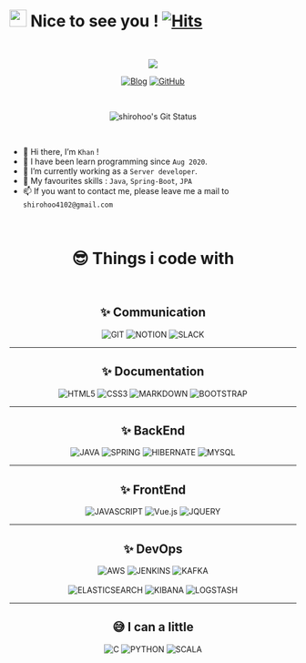 # <img src="https://camo.githubusercontent.com/d3359cb00ab0b5ed8f2e1fe3fceb4fbaf3b614340f8c0db99c17b9f50b351770/68747470733a2f2f656d6f6a69732e736c61636b6d6f6a69732e636f6d2f656d6f6a69732f696d616765732f313533313834393433302f343234362f626c6f622d73756e676c61737365732e6769663f31353331383439343330" width="30" height="30"> Nice to see you ! [![Hits](https://hits.seeyoufarm.com/api/count/incr/badge.svg?url=https%3A%2F%2Fgithub.com%2Fshirohoo%2Fhit-counter&count_bg=%2379C83D&title_bg=%23555555&icon=&icon_color=%23E7E7E7&title=hits&edge_flat=false)](https://hits.seeyoufarm.com)

<br />

<p align="center">
  <img src="http://commitcombo.com/get?user=shirohoo&theme=Perfume-mini">
</p>


<p align="center">
<a href="https://hch4102.tistory.com/"><img alt="Blog" src="https://img.shields.io/badge/Blog-000000.svg?&style=for-the-badge&logo=Bloglovin&logoColor=white"/></a> 
<a href="https://github.com/shirohoo"><img alt="GitHub" src="https://img.shields.io/badge/Github-181717.svg?&style=for-the-badge&logo=GitHub&logoColor=white"/></a>
</p>

<br />

<p align="center">
  <img src="https://github-readme-stats.vercel.app/api?username=shirohoo&show_icons=true" alt="shirohoo's Git Status">
</p>

<br />

- 👋 Hi there, I’m `Khan` !
- 📖 I have been learn programming since `Aug 2020`.
- 🌱 I’m currently working as a `Server developer`.
- 💖 My favourites skills : `Java`, `Spring-Boot`, `JPA`
- 📫 If you want to contact me, please leave me a mail to `shirohoo4102@gmail.com`

<br/>


<p align="center" >
<h1 align="center" >😎 Things i code with</h1 >
<br />
<h2 align="center" >✨ Communication</h2 >
<p align="center" >
    <img alt="GIT" src="https://img.shields.io/badge/Git-F05032?style=for-the-badge&logo=git&logoColor=white" />
    <img alt="NOTION" src="https://img.shields.io/badge/NOTION-000000?style=for-the-badge&logo=Notion&logoColor=white" />
    <img alt="SLACK" src="https://img.shields.io/badge/Slack-4A154B?style=for-the-badge&logo=Slack&logoColor=white" />
</p >
<hr/>
<h2 align="center" >✨ Documentation</h2 >
<p align="center" >
    <img alt="HTML5" src="https://img.shields.io/badge/HTML5-E34F26?style=for-the-badge&logo=html5&logoColor=white" />
    <img alt="CSS3" src="https://img.shields.io/badge/CSS3-1572B6?style=for-the-badge&logo=css3&logoColor=white" />
    <img alt="MARKDOWN" src="https://img.shields.io/badge/Markdown-000000?style=for-the-badge&logo=markdown&logoColor=white" />
    <img alt="BOOTSTRAP" src="https://img.shields.io/badge/Bootstrap-563D7C?style=for-the-badge&logo=bootstrap&logoColor=white" />
</p >
<hr/>
<h2 align="center" >✨ BackEnd</h2 >
<p align="center" >
    <img alt="JAVA" src="https://img.shields.io/badge/Java-ED8B00?style=for-the-badge&logo=java&logoColor=white" />
    <img alt="SPRING" src="https://img.shields.io/badge/Spring-6DB33F?style=for-the-badge&logo=spring&logoColor=white" />
    <img alt="HIBERNATE" src="https://img.shields.io/badge/Hibernate-59666C?style=for-the-badge&logo=Hibernate&logoColor=white" />
    <img alt="MYSQL" src="https://img.shields.io/badge/MySQL-00000F?style=for-the-badge&logo=mysql&logoColor=white" />
</p >
<hr/>
<h2 align="center" >✨ FrontEnd</h2 >
<p align="center" >
    <img alt="JAVASCRIPT" src="https://img.shields.io/badge/JavaScript-F7DF1E?style=for-the-badge&logo=javascript&logoColor=black" />
    <img alt="Vue.js" src="https://img.shields.io/badge/Vue.js-4FC08D?style=for-the-badge&logo=Vue.js&logoColor=white" />
    <img alt="JQUERY" src="https://img.shields.io/badge/jQuery-0769AD?style=for-the-badge&logo=jquery&logoColor=white" />
</p >
<hr/>
<h2 align="center" >✨ DevOps</h2 >
<p align="center" >
    <img alt="AWS" src="https://img.shields.io/badge/Amazon_AWS-232F3E?style=for-the-badge&logo=amazon-aws&logoColor=white" />
    <img alt="JENKINS" src="https://img.shields.io/badge/Jenkins-73C3D5?style=for-the-badge&logo=Jenkins&logoColor=white" />
    <img alt="KAFKA" src="https://img.shields.io/badge/Apache_Kafka-231F20?style=for-the-badge&logo=Apache_Kafka&logoColor=white" />
    <br/><br/>
    <img alt="ELASTICSEARCH" src="https://img.shields.io/badge/Elasticsearch-005571?style=for-the-badge&logo=Elasticsearch&logoColor=white" />
    <img alt="KIBANA" src="https://img.shields.io/badge/Kibana-005571?style=for-the-badge&logo=Kibana&logoColor=white" />
    <img alt="LOGSTASH" src="https://img.shields.io/badge/Logstash-005571?style=for-the-badge&logo=Logstash&logoColor=white" />
</p >
<hr/>
<h2 align="center" > 😅 I can a little</h2 >
<p align="center" >
    <img alt="C" src="https://img.shields.io/badge/C-00599C?style=for-the-badge&logo=c&logoColor=white" />
    <img alt="PYTHON" src="https://img.shields.io/badge/Python-14354C?style=for-the-badge&logo=python&logoColor=white" />
    <img alt="SCALA" src="https://img.shields.io/badge/Scala-DC322F?style=for-the-badge&logo=scala&logoColor=white" />
</p >
<br />
<br />
</p>
